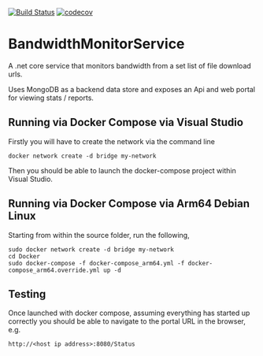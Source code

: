 [![Build Status](https://travis-ci.org/devoctomy/BandwidthMonitorService.svg?branch=master)](https://travis-ci.org/devoctomy/BandwidthMonitorService)
[![codecov](https://codecov.io/gh/devoctomy/BandwidthMonitorService/branch/master/graph/badge.svg)](https://codecov.io/gh/devoctomy/BandwidthMonitorService)

# BandwidthMonitorService

A .net core service that monitors bandwidth from a set list of file download urls.

Uses MongoDB as a backend data store and exposes an Api and web portal for viewing stats / reports.

## Running via Docker Compose via Visual Studio

Firstly you will have to create the network via the command line

```
docker network create -d bridge my-network
```

Then you should be able to launch the docker-compose project within Visual Studio.

## Running via Docker Compose via Arm64 Debian Linux

Starting from within the source folder, run the following,

```
sudo docker network create -d bridge my-network
cd Docker
sudo docker-compose -f docker-compose_arm64.yml -f docker-compose_arm64.override.yml up -d
```

## Testing

Once launched with docker compose, assuming everything has started up correctly you should be able to navigate
to the portal URL in the browser, e.g.

```
http://<host ip address>:8080/Status
```
